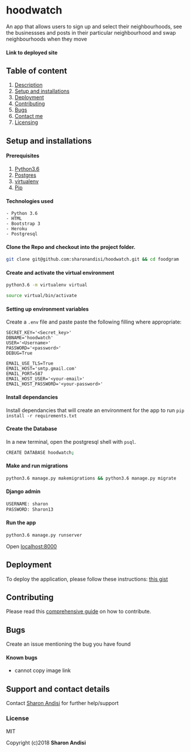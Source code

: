 # hoodwatch
An app that allows users to sign up and select their neighbourhoods, see the businessses and posts in their particular neighbourhood and swap neighbourhoods when they move

#### Link to deployed site
 

## Table of content
1. [Description](#description)
2. [Setup and installations](#setup-and-installations)
3. [Deployment](#deployment)
4. [Contributing](#contributing)
5. [Bugs](#bugs)
6. [Contact me](#support-and-contact-details)
7. [Licensing](#license)


## Setup and installations

#### Prerequisites
1. [Python3.6](https://www.python.org/downloads/)
2. [Postgres](https://www.postgresql.org/download/)
3. [virtualenv](https://virtualenv.pypa.io/en/stable/installation/)
4. [Pip](https://pip.pypa.io/en/stable/installing/)

#### Technologies used
    - Python 3.6
    - HTML
    - Bootstrap 3
    - Heroku
    - Postgresql

#### Clone the Repo and checkout into the project folder.
```bash
git clone git@github.com:sharonandisi/hoodwatch.git && cd foodgram
```

#### Create and activate the virtual environment
```bash
python3.6 -m virtualenv virtual
```

```bash
source virtual/bin/activate
```

#### Setting up environment variables
Create a `.env` file and paste paste the following filling where appropriate:
```
SECRET_KEY='<Secret_key>'
DBNAME='hoodwatch'
USER='<Username>'
PASSWORD='<password>'
DEBUG=True

EMAIL_USE_TLS=True
EMAIL_HOST='smtp.gmail.com'
EMAIL_PORT=587
EMAIL_HOST_USER='<your-email>'
EMAIL_HOST_PASSWORD='<your-password>'
```

#### Install dependancies
Install dependancies that will create an environment for the app to run
`pip install -r requirements.txt`

#### Create the Database
In a new terminal, open the postgresql shell with `psql`.
```bash
CREATE DATABASE hoodwatch;
```

#### Make and run migrations
```bash
python3.6 manage.py makemigrations && python3.6 manage.py migrate
```
#### Django admin
```bash
USERNAME: sharon
PASSWORD: Sharon13
```


#### Run the app
```bash
python3.6 manage.py runserver
```
Open [localhost:8000](http://127.0.0.1:8000/)

## Deployment
To deploy the application, please follow these instructions:
[this gist](https://gist.github.com/newtonkiragu/42f2500e56d9c2375a087233587eddd0)

## Contributing
Please read this [comprehensive guide](https://opensource.guide/how-to-contribute/) on how to contribute.


## Bugs
Create an issue mentioning the bug you have found

#### Known bugs
 - cannot copy image link



## Support and contact details
Contact [Sharon Andisi](sharonandisi.sa@gmail.com) for further help/support

### License
MIT

Copyright (c)2018 **Sharon Andisi**

